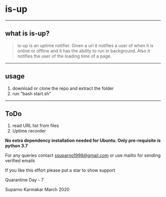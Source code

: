 # is-up

----
## what is is-up?

> is-up is an uptime notifier. Given a url it notifies a user of when it is online or offline and it has the ability to run in background. Also it notifies the user of the loading time of a page.

----
## usage
1. download or clone the repo and extract the folder
2. run "bash start.sh"

----
## ToDo
1. read URL list from files
2. Uptime recorder

**No extra dependency installation needed for Ubuntu. Only pre-requisite is python 3.7**

For any queries contact ssuparno1998@gmail.com or use mailto for sending verified emails

If you like this effort please put a star to show support

Quarantine Day - 7

Suparno Karmakar  March 2020
